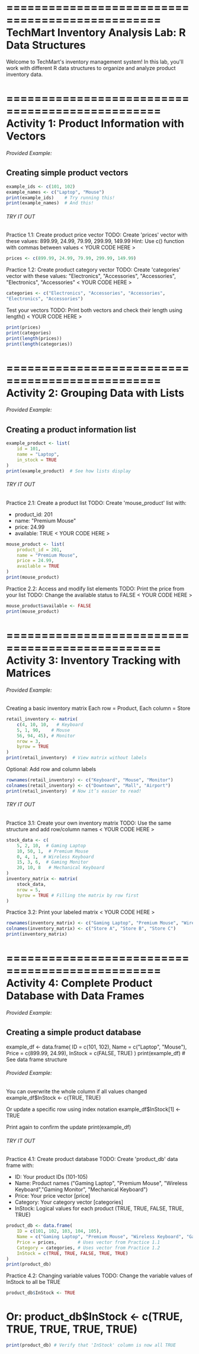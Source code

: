 
 ================================================
 TechMart Inventory Analysis
 Lab: R Data Structures
 ================================================

 Welcome to TechMart's inventory management system!
 In this lab, you'll work with different R data structures
 to organize and analyze product inventory data.

 ================================================
 Activity 1: Product Information with Vectors
 ================================================

###### Provided Example: ######
## Creating simple product vectors
```R
example_ids <- c(101, 102)
example_names <- c("Laptop", "Mouse")
print(example_ids)    # Try running this!
print(example_names)  # And this!
```
###### TRY IT OUT ######

 Practice 1.1: Create product price vector
 TODO: Create 'prices' vector with these values:
 899.99, 24.99, 79.99, 299.99, 149.99
 Hint: Use c() function with commas between values
< YOUR CODE HERE >
```R
prices <- c(899.99, 24.99, 79.99, 299.99, 149.99)
```
 Practice 1.2: Create product category vector
 TODO: Create 'categories' vector with these values:
 "Electronics", "Accessories", "Accessories", "Electronics", "Accessories"
< YOUR CODE HERE >
```R
categories <- c("Electronics", "Accessories", "Accessories",
"Electronics", "Accessories")
```
 Test your vectors
 TODO: Print both vectors and check their length using length()
< YOUR CODE HERE >
```R
print(prices)
print(categories)
print(length(prices))
print(length(categories))
```
 ================================================
 Activity 2: Grouping Data with Lists
 ================================================

###### Provided Example: ######
## Creating a product information list
```R
example_product <- list(
    id = 101,
    name = "Laptop",
    in_stock = TRUE
)
print(example_product)  # See how lists display
```
###### TRY IT OUT ######
 Practice 2.1: Create a product list
 TODO: Create 'mouse_product' list with:
 - product_id: 201
 - name: "Premium Mouse"
 - price: 24.99
 - available: TRUE
< YOUR CODE HERE >
```R
mouse_product <- list(
    product_id = 201,
    name = "Premium Mouse",
    price = 24.99,
    available = TRUE
)
print(mouse_product)
```
 Practice 2.2: Access and modify list elements
 TODO: Print the price from your list
 TODO: Change the available status to FALSE
< YOUR CODE HERE >
```R
mouse_product$available <- FALSE
print(mouse_product)
```
 ================================================
 Activity 3: Inventory Tracking with Matrices
 ================================================

###### Provided Example: ######
 Creating a basic inventory matrix
 Each row = Product, Each column = Store
```R
retail_inventory <- matrix(
    c(4, 10, 10,   # Keyboard
    5, 1, 90,    # Mouse
    56, 94, 45), # Monitor
    nrow = 3,
    byrow = TRUE
)
print(retail_inventory)  # View matrix without labels
```
 Optional: Add row and column labels
```R
rownames(retail_inventory) <- c("Keyboard", "Mouse", "Monitor")
colnames(retail_inventory) <- c("Downtown", "Mall", "Airport")
print(retail_inventory)  # Now it’s easier to read!
```
###### TRY IT OUT ######
 Practice 3.1: Create your own inventory matrix
 TODO: Use the same structure and add row/column names
< YOUR CODE HERE >
```R
stock_data <- c(
    5, 2, 10,  # Gaming Laptop
    10, 50, 1,  # Premium Mouse
    0, 4, 1,  # Wireless Keyboard
    15, 3, 6,  # Gaming Monitor
    20, 10, 8   # Mechanical Keyboard
)
inventory_matrix <- matrix(
    stock_data,
    nrow = 5,
    byrow = TRUE # Filling the matrix by row first
)
```
 Practice 3.2: Print your labeled matrix
< YOUR CODE HERE >
```R
rownames(inventory_matrix) <- c("Gaming Laptop", "Premium Mouse", "Wireless Keyboard", "Gaming Monitor", "Mechanical Keyboard")
colnames(inventory_matrix) <- c("Store A", "Store B", "Store C")
print(inventory_matrix)
```
 ================================================
 Activity 4: Complete Product Database with Data Frames
 ================================================

###### Provided Example: ######
## Creating a simple product database
example_df <- data.frame(
    ID = c(101, 102),
    Name = c("Laptop", "Mouse"),
    Price = c(899.99, 24.99),
    InStock = c(FALSE, TRUE)
)
print(example_df)  # See data frame structure

###### Provided Example: ######
 You can overwrite the whole column if all values changed
example_df$InStock <- c(TRUE, TRUE)

 Or update a specific row using index notation
 example_df$InStock[1] <- TRUE

 Print again to confirm the update
print(example_df)


###### TRY IT OUT ######
 Practice 4.1: Create product database
 TODO: Create 'product_db' data frame with:
 - ID: Your product IDs (101-105)
 - Name: Product names ("Gaming Laptop", "Premium Mouse", "Wireless Keyboard","Gaming Monitor", "Mechanical Keyboard")
 - Price: Your price vector [price]
 - Category: Your category vector [categories]
 - InStock: Logical values for each product (TRUE, TRUE, FALSE, TRUE, TRUE)
```R
product_db <- data.frame(
    ID = c(101, 102, 103, 104, 105),
    Name = c("Gaming Laptop", "Premium Mouse", "Wireless Keyboard", "Gaming Monitor", "Mechanical Keyboard"),
    Price = prices,        # Uses vector from Practice 1.1
    Category = categories, # Uses vector from Practice 1.2
    InStock = c(TRUE, TRUE, FALSE, TRUE, TRUE)
)
print(product_db)
```
 Practice 4.2: Changing variable values
 TODO: Change the variable values of InStock to all be TRUE
```R
product_db$InStock <- TRUE
```
# Or: product_db$InStock <- c(TRUE, TRUE, TRUE, TRUE, TRUE)
```R
print(product_db) # Verify that 'InStock' column is now all TRUE
```
